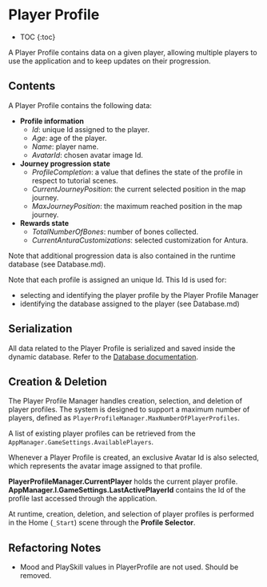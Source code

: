 # Player Profile

* TOC
{:toc}

A Player Profile contains data on a given player, allowing multiple players to use the application and to keep updates on their progression.

## Contents

A Player Profile contains the following data:

* **Profile information**
  * *Id*: unique Id assigned to the player.
  * *Age*: age of the player.
  * *Name*: player name.
  * *AvatarId*: chosen avatar image Id.
* **Journey progression state**
  * *ProfileCompletion*: a value that defines the state of the profile in respect to tutorial scenes.
  * *CurrentJourneyPosition*: the current selected position in the map journey.
  * *MaxJourneyPosition*: the maximum reached position in the map journey.
* **Rewards state**
  * *TotalNumberOfBones*: number of bones collected.
  * *CurrentAnturaCustomizations*: selected customization for Antura.

Note that additional progression data is also contained in the runtime database (see Database.md).

Note that each profile is assigned an unique Id.
This Id is used for:

* selecting and identifying the player profile by the Player Profile Manager
* identifying the database assigned to the player (see Database.md)

## Serialization

All data related to the Player Profile is serialized and saved inside the dynamic database.
Refer to the [Database documentation](Database.md).

## Creation & Deletion

The Player Profile Manager handles creation, selection, and deletion of player profiles.
The system is designed to support a maximum number of players, defined as `PlayerProfileManager.MaxNumberOfPlayerProfiles`.

A list of existing player profiles can be retrieved from the `AppManager.GameSettings.AvailablePlayers`.

Whenever a Player Profile is created, an exclusive Avatar Id is also selected, which represents the avatar image assigned to that profile.

**PlayerProfileManager.CurrentPlayer** holds the current player profile.
**AppManager.I.GameSettings.LastActivePlayerId** contains the Id of the profile last accessed through the application.

At runtime, creation, deletion, and selection of player profiles is performed in the Home (`_Start`) scene through the **Profile Selector**.


## Refactoring Notes

- Mood and PlaySkill values in PlayerProfile are not used. Should be removed.
